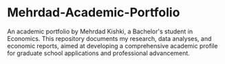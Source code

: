 # Mehrdad-Academic-Portfolio
An academic portfolio by Mehrdad Kishki, a Bachelor's student in Economics. This repository documents my research, data analyses, and economic reports, aimed at developing a comprehensive academic profile for graduate school applications and professional advancement.
